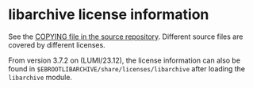 # libarchive license information

See the
[COPYING file in the source repository](https://github.com/libarchive/libarchive/blob/master/COPYING).
Different source files are covered by different licenses.

From version 3.7.2 on (LUMI/23.12), the license information can also be found in
`$EBROOTLIBARCHIVE/share/licenses/libarchive` after loading the `libarchive` module.

